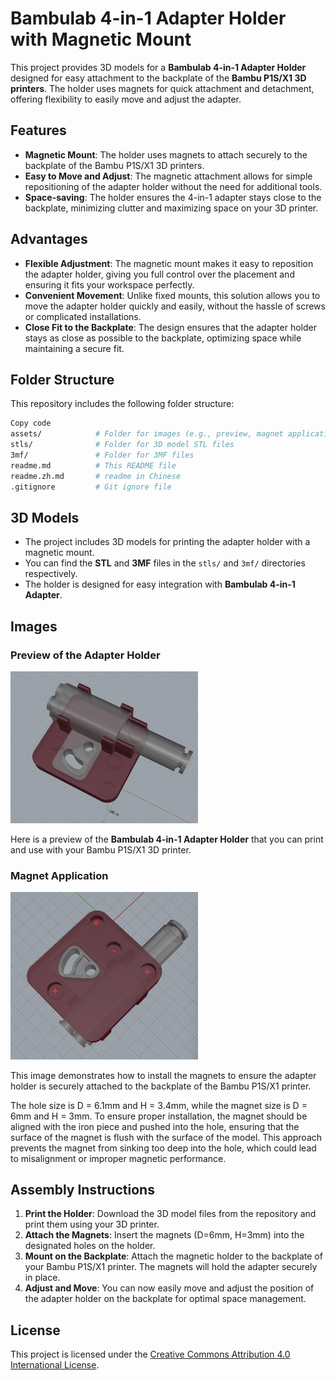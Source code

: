 # Bambulab 4-in-1 Adapter Holder with Magnetic Mount

This project provides 3D models for a **Bambulab 4-in-1 Adapter Holder** designed for easy attachment to the backplate of the **Bambu P1S/X1 3D printers**. The holder uses magnets for quick attachment and detachment, offering flexibility to easily move and adjust the adapter.

## Features

- **Magnetic Mount**: The holder uses magnets to attach securely to the backplate of the Bambu P1S/X1 3D printers.
- **Easy to Move and Adjust**: The magnetic attachment allows for simple repositioning of the adapter holder without the need for additional tools.
- **Space-saving**: The holder ensures the 4-in-1 adapter stays close to the backplate, minimizing clutter and maximizing space on your 3D printer.

## Advantages

- **Flexible Adjustment**: The magnetic mount makes it easy to reposition the adapter holder, giving you full control over the placement and ensuring it fits your workspace perfectly.
- **Convenient Movement**: Unlike fixed mounts, this solution allows you to move the adapter holder quickly and easily, without the hassle of screws or complicated installations.
- **Close Fit to the Backplate**: The design ensures that the adapter holder stays as close as possible to the backplate, optimizing space while maintaining a secure fit.

## Folder Structure

This repository includes the following folder structure:

```bash
Copy code
assets/            # Folder for images (e.g., preview, magnet application)
stls/              # Folder for 3D model STL files
3mf/               # Folder for 3MF files
readme.md          # This README file
readme.zh.md       # readme in Chinese
.gitignore         # Git ignore file
```

## 3D Models

- The project includes 3D models for printing the adapter holder with a magnetic mount.
- You can find the **STL** and **3MF** files in the `stls/` and `3mf/` directories respectively.
- The holder is designed for easy integration with **Bambulab 4-in-1 Adapter**.

## Images

### Preview of the Adapter Holder
<img src="./assets/cover.jpg" width="300" alt="Adapter Holder Preview" />

Here is a preview of the **Bambulab 4-in-1 Adapter Holder** that you can print and use with your Bambu P1S/X1 3D printer.

### Magnet Application
<img src="./assets/Magnet%20Installation%20Instructions.jpg" width="300" alt="Magnet Application Introduction" />

This image demonstrates how to install the magnets to ensure the adapter holder is securely attached to the backplate of the Bambu P1S/X1 printer.

The hole size is D = 6.1mm and H = 3.4mm, while the magnet size is D = 6mm and H = 3mm. To ensure proper installation, the magnet should be aligned with the iron piece and pushed into the hole, ensuring that the surface of the magnet is flush with the surface of the model. This approach prevents the magnet from sinking too deep into the hole, which could lead to misalignment or improper magnetic performance.

## Assembly Instructions

1. **Print the Holder**: Download the 3D model files from the repository and print them using your 3D printer.
2. **Attach the Magnets**: Insert the magnets (D=6mm, H=3mm) into the designated holes on the holder.
3. **Mount on the Backplate**: Attach the magnetic holder to the backplate of your Bambu P1S/X1 printer. The magnets will hold the adapter securely in place.
4. **Adjust and Move**: You can now easily move and adjust the position of the adapter holder on the backplate for optimal space management.

## License

This project is licensed under the [Creative Commons Attribution 4.0 International License](https://creativecommons.org/licenses/by/4.0/).
